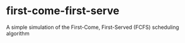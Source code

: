 # first-come-first-serve
A simple simulation of the First-Come, First-Served (FCFS) scheduling algorithm
